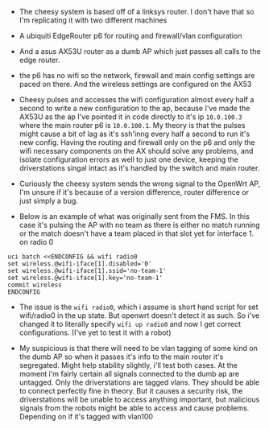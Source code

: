 - The cheesy system is based off of a linksys router. I don't have that so I'm replicating it with two different machines

- A ubiquiti EdgeRouter p6 for routing and firewall/vlan configuration
- And a asus AX53U router as a dumb AP which just passes all calls to the edge router.

- the p6 has no wifi so the network, firewall and main config settings are paced on there. And the wireless settings are configured on the AX53

- Cheesy pulses and accesses the wifi configuration almost every half a second to write a new configuration to the ap, because I've made the AX53U as the ap I've pointed it in code directly to it's ip `10.0.100.3` where the main router p6 is `10.0.100.1`. My theory is that the pulses might cause a bit of lag as it's ssh'inng every half a second to run it's new config. Having the routing and firewall only on the p6 and only the wifi necessary components on the AX should solve any problems, and isolate configuration errors as well to just one device, keeping the driverstations singal intact as it's handled by the switch and main router.

- Curiously the cheesy system sends the wrong signal to the OpenWrt AP, I'm unsure if it's because of a version difference, router difference or just simply a bug.

- Below is an example of what was originally sent from the FMS. In this case it's pulsing the AP with no team as there is either no match running or the match doesn't have a team placed in that slot yet for interface 1. on radio 0
```
uci batch <<ENDCONFIG && wifi radio0
set wireless.@wifi-iface[1].disabled='0'
set wireless.@wifi-iface[1].ssid='no-team-1'
set wireless.@wifi-iface[1].key='no-team-1'
commit wireless
ENDCONFIG
```

- The issue is the `wifi radio0`, which i assume is short hand script for set wifi/radio0 in the up state. But openwrt doesn't detect it as such. So i've changed it to literally specify `wifi up radio0` and now I get correct configurations. (I've yet to test it with a robot)

- My suspicious is that there will need to be vlan tagging of some kind on the dumb AP so when it passes it's info to the main router it's segregated. Might help stability slightly, i'll test both cases. At the moment i'm fairly certain all signals connected to the dumb ap are untagged. Only the driverstations are tagged vlans. They should be able to connect perfectly fine in theory. But it causes a security risk, the driverstations will be unable to access anything important, but malicious signals from the robots might be able to access and cause problems. Depending on if it's tagged with vlan100